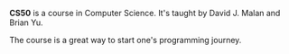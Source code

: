 **CS50** is a course in Computer Science. It's taught by David J. Malan and Brian Yu. 
The course is a great way to start one's programming journey.
